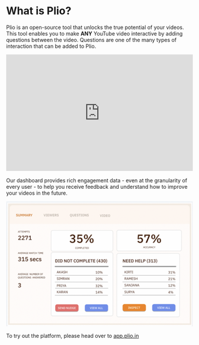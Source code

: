 # What is Plio?

Plio is an open-source tool that unlocks the true potential of your videos. This tool enables you to make **ANY** YouTube video interactive by adding questions between the video. Questions are one of the many types of interaction that can be added to Plio.

<iframe width="100%" height="315" src="https://www.youtube.com/embed/ONG1J_PkGSE" title="YouTube video player" frameborder="0" allow="accelerometer; autoplay; clipboard-write; encrypted-media; gyroscope; picture-in-picture" allowfullscreen></iframe>

Our dashboard provides rich engagement data - even at the granularity of every user - to help you receive feedback and understand how to improve your videos in the future.

![dashboard_mockup](./what-is-plio/dashboard.png)

To try out the platform, please head over to [app.plio.in](https://app.plio.in)